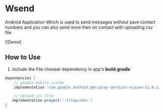 # Wsend
Android Application Which is used to send messages without save contact numbers and you can also send more then on contact with uploading csv file.

![Demo]


How to Use
-------------
1. Include the File chooser dependency in app's **build.gradle**
```gradle
dependencies {
    // google mobile vision
    implementation 'com.google.android.gms:play-services-vision:11.0.2'

    // Upload csv file
   implementation project(':filepicker')
}
```

